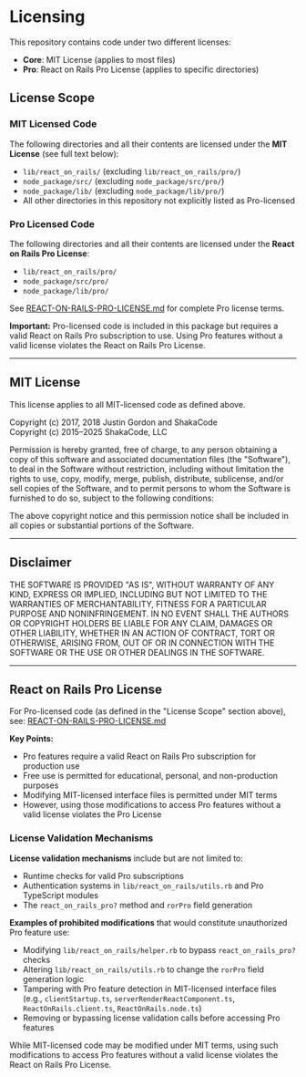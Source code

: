 # Licensing

This repository contains code under two different licenses:

- **Core**: MIT License (applies to most files)
- **Pro**: React on Rails Pro License (applies to specific directories)

## License Scope

### MIT Licensed Code

The following directories and all their contents are licensed under the **MIT License** (see full text below):

- `lib/react_on_rails/` (excluding `lib/react_on_rails/pro/`)
- `node_package/src/` (excluding `node_package/src/pro/`)
- `node_package/lib/` (excluding `node_package/lib/pro/`)
- All other directories in this repository not explicitly listed as Pro-licensed

### Pro Licensed Code

The following directories and all their contents are licensed under the **React on Rails Pro License**:

- `lib/react_on_rails/pro/`
- `node_package/src/pro/`
- `node_package/lib/pro/`

See [REACT-ON-RAILS-PRO-LICENSE.md](./REACT-ON-RAILS-PRO-LICENSE.md) for complete Pro license terms.

**Important:** Pro-licensed code is included in this package but requires a valid React on Rails Pro subscription to use. Using Pro features without a valid license violates the React on Rails Pro License.

---

## MIT License

This license applies to all MIT-licensed code as defined above.

Copyright (c) 2017, 2018 Justin Gordon and ShakaCode  
Copyright (c) 2015–2025 ShakaCode, LLC

Permission is hereby granted, free of charge, to any person obtaining a copy
of this software and associated documentation files (the "Software"), to deal
in the Software without restriction, including without limitation the rights
to use, copy, modify, merge, publish, distribute, sublicense, and/or sell
copies of the Software, and to permit persons to whom the Software is
furnished to do so, subject to the following conditions:

The above copyright notice and this permission notice shall be included in
all copies or substantial portions of the Software.

---

## Disclaimer

THE SOFTWARE IS PROVIDED "AS IS", WITHOUT WARRANTY OF ANY KIND, EXPRESS OR
IMPLIED, INCLUDING BUT NOT LIMITED TO THE WARRANTIES OF MERCHANTABILITY,
FITNESS FOR A PARTICULAR PURPOSE AND NONINFRINGEMENT. IN NO EVENT SHALL THE
AUTHORS OR COPYRIGHT HOLDERS BE LIABLE FOR ANY CLAIM, DAMAGES OR OTHER
LIABILITY, WHETHER IN AN ACTION OF CONTRACT, TORT OR OTHERWISE, ARISING FROM,
OUT OF OR IN CONNECTION WITH THE SOFTWARE OR THE USE OR OTHER DEALINGS IN THE
SOFTWARE.

---

## React on Rails Pro License

For Pro-licensed code (as defined in the "License Scope" section above), see:
[REACT-ON-RAILS-PRO-LICENSE.md](./REACT-ON-RAILS-PRO-LICENSE.md)

**Key Points:**

- Pro features require a valid React on Rails Pro subscription for production use
- Free use is permitted for educational, personal, and non-production purposes
- Modifying MIT-licensed interface files is permitted under MIT terms
- However, using those modifications to access Pro features without a valid license violates the Pro License

### License Validation Mechanisms

**License validation mechanisms** include but are not limited to:

- Runtime checks for valid Pro subscriptions
- Authentication systems in `lib/react_on_rails/utils.rb` and Pro TypeScript modules
- The `react_on_rails_pro?` method and `rorPro` field generation

**Examples of prohibited modifications** that would constitute unauthorized Pro feature use:

- Modifying `lib/react_on_rails/helper.rb` to bypass `react_on_rails_pro?` checks
- Altering `lib/react_on_rails/utils.rb` to change the `rorPro` field generation logic
- Tampering with Pro feature detection in MIT-licensed interface files (e.g., `clientStartup.ts`, `serverRenderReactComponent.ts`, `ReactOnRails.client.ts`, `ReactOnRails.node.ts`)
- Removing or bypassing license validation calls before accessing Pro features

While MIT-licensed code may be modified under MIT terms, using such modifications to access Pro features without a valid license violates the React on Rails Pro License.
